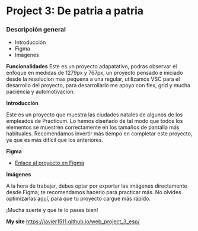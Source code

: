 # Project 3: De patria a patria
### Descripción general    
* Introducción  
* Figma  
* Imágenes  
  
**Funcionalidades**
Este es un proyecto adapatativo, podras observar el enfoque en medidas de 1279px y 767px, un proyecto pensado e iniciado desde la resolucion mas pequena a una regular,
utilizamos VSC para el desarrollo del proyecto, para desarrollarlo me apoyo con flex, grid y mucha paciencia y automotivacion.

**Introducción**    
  
Este es un proyecto que muestra las ciudades natales de algunos de los empleados de Practicum. Lo hemos diseñado de tal modo que todos los elementos se muestren correctamente en los tamaños de pantalla más habituales. Recomendamos invertir más tiempo en completar este proyecto, ya que es más difícil que los anteriores.     
  
**Figma**  
  
* [Enlace al proyecto en Figma](https://www.figma.com/file/ZW8wxTYTZH2czTTfDMVHWq/WEB%2C-Sprint-3-%3A-De-patria-a-patria-%7C-desktop-%2B-mobile?node-id=0%3A1)  
  
**Imágenes**  
  
A la hora de trabajar, debes optar por exportar las imágenes directamente desde Figma; te recomendamos hacerlo para practicar más. No olvides optimizarlas [aquí](https://tinypng.com/), para que tu proyecto cargue más rápido.   
  
¡Mucha suerte y que te lo pases bien! 


**My site**
https://javier1511.github.io/web_project_3_esp/
